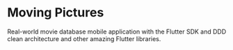 # Moving Pictures

Real-world movie database mobile application with the Flutter SDK and DDD clean architecture and other amazing Flutter libraries.